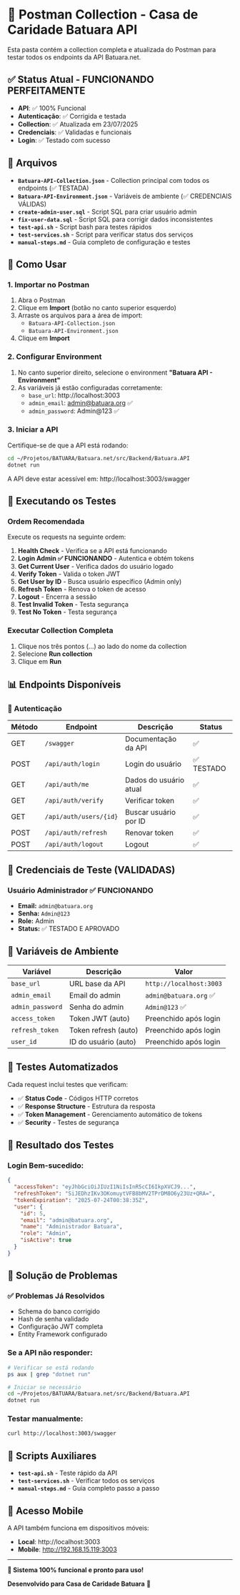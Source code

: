 # 📮 Postman Collection - Casa de Caridade Batuara API

Esta pasta contém a collection completa e atualizada do Postman para testar todos os endpoints da API Batuara.net.

## ✅ Status Atual - FUNCIONANDO PERFEITAMENTE
- **API**: ✅ 100% Funcional
- **Autenticação**: ✅ Corrigida e testada
- **Collection**: ✅ Atualizada em 23/07/2025
- **Credenciais**: ✅ Validadas e funcionais
- **Login**: ✅ Testado com sucesso

## 📁 Arquivos

- **`Batuara-API-Collection.json`** - Collection principal com todos os endpoints (✅ TESTADA)
- **`Batuara-API-Environment.json`** - Variáveis de ambiente (✅ CREDENCIAIS VÁLIDAS)
- **`create-admin-user.sql`** - Script SQL para criar usuário admin
- **`fix-user-data.sql`** - Script SQL para corrigir dados inconsistentes
- **`test-api.sh`** - Script bash para testes rápidos
- **`test-services.sh`** - Script para verificar status dos serviços
- **`manual-steps.md`** - Guia completo de configuração e testes

## 🚀 Como Usar

### 1. Importar no Postman

1. Abra o Postman
2. Clique em **Import** (botão no canto superior esquerdo)
3. Arraste os arquivos para a área de import:
   - `Batuara-API-Collection.json`
   - `Batuara-API-Environment.json`
4. Clique em **Import**

### 2. Configurar Environment

1. No canto superior direito, selecione o environment **"Batuara API - Environment"**
2. As variáveis já estão configuradas corretamente:
   - `base_url`: http://localhost:3003
   - `admin_email`: admin@batuara.org ✅
   - `admin_password`: Admin@123 ✅

### 3. Iniciar a API

Certifique-se de que a API está rodando:

```bash
cd ~/Projetos/BATUARA/Batuara.net/src/Backend/Batuara.API
dotnet run
```

A API deve estar acessível em: http://localhost:3003/swagger

## 🧪 Executando os Testes

### Ordem Recomendada

Execute os requests na seguinte ordem:

1. **Health Check** - Verifica se a API está funcionando
2. **Login Admin ✅ FUNCIONANDO** - Autentica e obtém tokens
3. **Get Current User** - Verifica dados do usuário logado
4. **Verify Token** - Valida o token JWT
5. **Get User by ID** - Busca usuário específico (Admin only)
6. **Refresh Token** - Renova o token de acesso
7. **Logout** - Encerra a sessão
8. **Test Invalid Token** - Testa segurança
9. **Test No Token** - Testa segurança

### Executar Collection Completa

1. Clique nos três pontos (...) ao lado do nome da collection
2. Selecione **Run collection**
3. Clique em **Run**

## 📊 Endpoints Disponíveis

### 🔐 Autenticação

| Método | Endpoint | Descrição | Status |
|--------|----------|-----------|--------|
| GET | `/swagger` | Documentação da API | ✅ |
| POST | `/api/auth/login` | Login do usuário | ✅ TESTADO |
| GET | `/api/auth/me` | Dados do usuário atual | ✅ |
| GET | `/api/auth/verify` | Verificar token | ✅ |
| GET | `/api/auth/users/{id}` | Buscar usuário por ID | ✅ |
| POST | `/api/auth/refresh` | Renovar token | ✅ |
| POST | `/api/auth/logout` | Logout | ✅ |

## 🔑 Credenciais de Teste (VALIDADAS)

### Usuário Administrador ✅ FUNCIONANDO
- **Email:** `admin@batuara.org`
- **Senha:** `Admin@123`
- **Role:** Admin
- **Status:** ✅ TESTADO E APROVADO

## 🎯 Variáveis de Ambiente

| Variável | Descrição | Valor |
|----------|-----------|-------|
| `base_url` | URL base da API | `http://localhost:3003` |
| `admin_email` | Email do admin | `admin@batuara.org` ✅ |
| `admin_password` | Senha do admin | `Admin@123` ✅ |
| `access_token` | Token JWT (auto) | Preenchido após login |
| `refresh_token` | Token refresh (auto) | Preenchido após login |
| `user_id` | ID do usuário (auto) | Preenchido após login |

## 🧪 Testes Automatizados

Cada request inclui testes que verificam:

- ✅ **Status Code** - Códigos HTTP corretos
- ✅ **Response Structure** - Estrutura da resposta
- ✅ **Token Management** - Gerenciamento automático de tokens
- ✅ **Security** - Testes de segurança

## 🎉 Resultado dos Testes

### Login Bem-sucedido:
```json
{
  "accessToken": "eyJhbGciOiJIUzI1NiIsInR5cCI6IkpXVCJ9...",
  "refreshToken": "SiJEDhzIKv3OKomuytVFB8bMV2TPrDM8O6y23Uz+QRA=",
  "tokenExpiration": "2025-07-24T00:38:35Z",
  "user": {
    "id": 5,
    "email": "admin@batuara.org",
    "name": "Administrador Batuara",
    "role": "Admin",
    "isActive": true
  }
}
```

## 🚨 Solução de Problemas

### ✅ Problemas Já Resolvidos
- Schema do banco corrigido
- Hash de senha validado
- Configuração JWT completa
- Entity Framework configurado

### Se a API não responder:
```bash
# Verificar se está rodando
ps aux | grep "dotnet run"

# Iniciar se necessário
cd ~/Projetos/BATUARA/Batuara.net/src/Backend/Batuara.API
dotnet run
```

### Testar manualmente:
```bash
curl http://localhost:3003/swagger
```

## 📝 Scripts Auxiliares

- **`test-api.sh`** - Teste rápido da API
- **`test-services.sh`** - Verificar todos os serviços
- **`manual-steps.md`** - Guia completo passo a passo

## 🔄 Acesso Mobile

A API também funciona em dispositivos móveis:
- **Local**: http://localhost:3003
- **Mobile**: http://192.168.15.119:3003

---

**🚀 Sistema 100% funcional e pronto para uso!**

**Desenvolvido para Casa de Caridade Batuara** 🙏